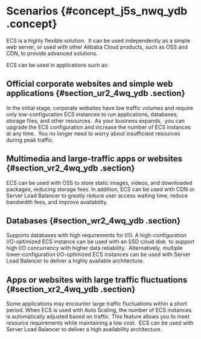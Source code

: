 # Scenarios {#concept_j5s_nwq_ydb .concept}

ECS is a highly flexible solution.  It can be used independently as a simple web server, or used with other Alibaba Cloud products, such as OSS and CDN, to provide advanced solutions.

ECS can be used in applications such as:

## Official corporate websites and simple web applications {#section_ur2_4wq_ydb .section}

In the initial stage, corporate websites have low traffic volumes and require only low-configuration ECS instances to run applications, databases, storage files, and other resources.  As your business expands,  you can upgrade the ECS configuration and increase the number of ECS instances at any time.  You no longer need to worry about insufficient resources during peak traffic.

## Multimedia and large-traffic apps or websites {#section_vr2_4wq_ydb .section}

ECS can be used with OSS to store static images, videos, and downloaded packages, reducing storage fees. In addition, ECS can be used with CDN or Server Load Balancer to greatly reduce user access waiting time, reduce bandwidth fees, and improve availability.

## Databases {#section_wr2_4wq_ydb .section}

Supports databases with high requirements for I/O. A high-configuration I/O-optimized ECS instance can be used with an SSD cloud disk  to support high I/O concurrency with higher data reliability.  Alternatively, multiple lower-configuration I/O-optimized ECS instances can be used with Server Load Balancer to deliver a highly available architecture.

## Apps or websites with large traffic fluctuations {#section_xr2_4wq_ydb .section}

Some applications may encounter large traffic fluctuations within a short period. When ECS is used with Auto Scaling, the number of ECS instances is automatically adjusted based on traffic. This feature allows you to meet resource requirements while maintaining a low cost.  ECS can be used with Server Load Balancer to deliver a high availability architecture.


